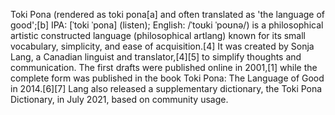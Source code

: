 Toki Pona (rendered as toki pona[a] and often translated as 'the language of good';[b] IPA: [ˈtoki ˈpona] (listen); English: /ˈtoʊki ˈpoʊnə/) is a philosophical artistic constructed language (philosophical artlang) known for its small vocabulary, simplicity, and ease of acquisition.[4] It was created by Sonja Lang, a Canadian linguist and translator,[4][5] to simplify thoughts and communication. The first drafts were published online in 2001,[1] while the complete form was published in the book Toki Pona: The Language of Good in 2014.[6][7] Lang also released a supplementary dictionary, the Toki Pona Dictionary, in July 2021, based on community usage.
